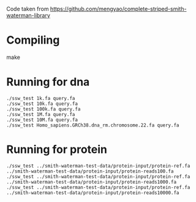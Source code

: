 Code taken from https://github.com/mengyao/complete-striped-smith-waterman-library

# Compiling

make

# Running for dna

```
./ssw_test 1k.fa query.fa
./ssw_test 10k.fa query.fa
./ssw_test 100k.fa query.fa
./ssw_test 1M.fa query.fa
./ssw_test 10M.fa query.fa
./ssw_test Homo_sapiens.GRCh38.dna_rm.chromosome.22.fa query.fa
```

# Running for protein

```
./ssw_test ../smith-waterman-test-data/protein-input/protein-ref.fa ../smith-waterman-test-data/protein-input/protein-reads100.fa
./ssw_test ../smith-waterman-test-data/protein-input/protein-ref.fa ../smith-waterman-test-data/protein-input/protein-reads1000.fa
./ssw_test ../smith-waterman-test-data/protein-input/protein-ref.fa ../smith-waterman-test-data/protein-input/protein-reads10000.fa
```
